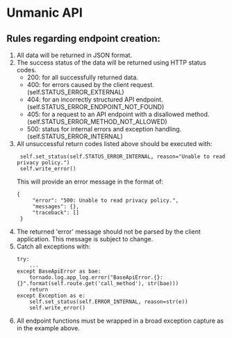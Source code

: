 # Unmanic API

## Rules regarding endpoint creation:
1. All data will be returned in JSON format.
1. The success status of the data will be returned using HTTP status codes.
    - 200: for all successfully returned data.
    - 400: for errors caused by the client request. (self.STATUS_ERROR_EXTERNAL)
    - 404: for an incorrectly structured API endpoint. (self.STATUS_ERROR_ENDPOINT_NOT_FOUND)
    - 405: for a request to an API endpoint with a disallowed method. (self.STATUS_ERROR_METHOD_NOT_ALLOWED)
    - 500: status for internal errors and exception handling. (self.STATUS_ERROR_INTERNAL)
1. All unsuccessful return codes listed above should be executed with:
   ```
    self.set_status(self.STATUS_ERROR_INTERNAL, reason="Unable to read privacy policy.")
    self.write_error()
   ```
   This will provide an error message in the format of:
   ```
   {
        "error": "500: Unable to read privacy policy.",
        "messages": {},
        "traceback": []
    }
   ```
1. The returned 'error' message should not be parsed by the client application. This message is subject to change.
1. Catch all exceptions with:
    ```
    try:
        ...
    except BaseApiError as bae:
        tornado.log.app_log.error("BaseApiError.{}: {}".format(self.route.get('call_method'), str(bae)))
        return
    except Exception as e:
        self.set_status(self.ERROR_INTERNAL, reason=str(e))
        self.write_error()
    ```
1. All endpoint functions must be wrapped in a broad exception capture as in the example above.
